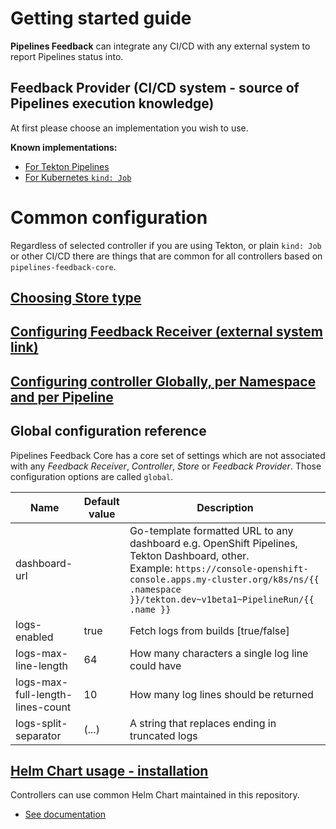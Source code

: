 Getting started guide
=====================

**Pipelines Feedback** can integrate any CI/CD with any external system to report Pipelines status into.

Feedback Provider (CI/CD system - source of Pipelines execution knowledge)
-----------------

At first please choose an implementation you wish to use.

**Known implementations:**
- [For Tekton Pipelines](https://github.com/kube-cicd/pipelines-feedback-tekton)
- [For Kubernetes `kind: Job`](https://github.com/kube-cicd/pipelines-feedback-core/tree/main/pkgs/implementation/batchjob)

Common configuration
====================

Regardless of selected controller if you are using Tekton, or plain `kind: Job` or other CI/CD there are things that are
common for all controllers based on `pipelines-feedback-core`.

[Choosing Store type](./pkgs/store/README.md)
-------------------

[Configuring Feedback Receiver (external system link)](./pkgs/feedback/USAGE.md)
---------------------

[Configuring controller Globally, per Namespace and per Pipeline](./pkgs/config/USAGE.md)
---------------------------------------------------------------

Global configuration reference
------------------------------

Pipelines Feedback Core has a core set of settings which are not associated with any _Feedback Receiver_, _Controller_, _Store_ or _Feedback Provider_. Those configuration options are called `global`.

| Name                             | Default value | Description                                                                                                                                                                                                                             |
|----------------------------------|---------------|-----------------------------------------------------------------------------------------------------------------------------------------------------------------------------------------------------------------------------------------|
| dashboard-url                    |               | Go-template formatted URL to any dashboard e.g. OpenShift Pipelines, Tekton Dashboard, other. <br/> Example: `https://console-openshift-console.apps.my-cluster.org/k8s/ns/{{ .namespace }}/tekton.dev~v1beta1~PipelineRun/{{ .name }}` |
| logs-enabled                     | true          | Fetch logs from builds [true/false]                                                                                                                                                                                                     |
| logs-max-line-length             | 64            | How many characters a single log line could have                                                                                                                                                                                        |
| logs-max-full-length-lines-count | 10            | How many log lines should be returned                                                                                                                                                                                                   |
| logs-split-separator             | (...)         | A string that replaces ending in truncated logs                                                                                                                                                                                         | 

[Helm Chart usage - installation](./HELM.md)
----------------

Controllers can use common Helm Chart maintained in this repository.

- [See documentation](./HELM.md)
